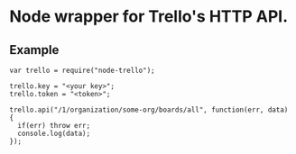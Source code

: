 Node wrapper for Trello's HTTP API.
====

## Example

    var trello = require("node-trello");

    trello.key = "<your key>";
    trello.token = "<token>";

    trello.api("/1/organization/some-org/boards/all", function(err, data) {
      if(err) throw err;
      console.log(data);
    });
